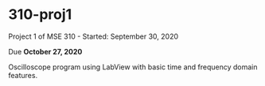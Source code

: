 # 310-proj1
Project 1 of MSE 310 - Started: September 30, 2020

Due <b>October 27, 2020</b>

Oscilloscope program using LabView with basic time and frequency domain features.

